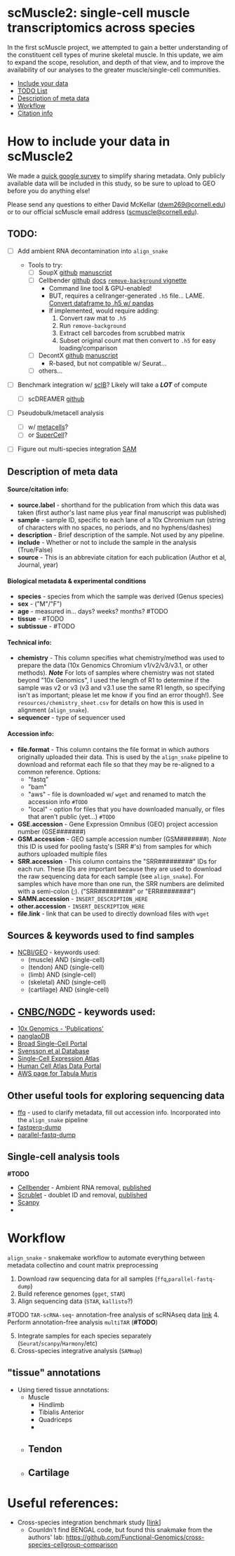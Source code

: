 # **scMuscle2:** single-cell muscle transcriptomics across species
In the first scMuscle project, we attempted to gain a better understanding of the constituent cell types of murine skeletal muscle. In this update, we aim to expand the scope, resolution, and depth of that view, and to improve the availability of our analyses to the greater muscle/single-cell communities.

<!---toc start-->
  * [Include your data](#how-to-include-your-data-in-scMuscle2)
  * [TODO List](#todo)
  * [Description of meta data](#description-of-meta-data)
  * [Workflow](#workflow)
  * [Citation info](#citation-info)
<!---toc end-->

# How to include your data in scMuscle2
We made a [quick google survey](https://forms.gle/rm6R9hbTAtrpm8rcA) to simplify sharing metadata. Only publicly available data will be included in this study, so be sure to upload to GEO before you do anything else!

Please send any questions to either David McKellar (dwm269@cornell.edu) or to our official scMuscle email address (scmuscle@cornell.edu).

## **TODO:**
- [ ] Add ambient RNA decontamination into `align_snake`
  - Tools to try:
    - [ ] SoupX [github]() [manuscript]()
    - [ ] Cellbender [github](https://github.com/broadinstitute/CellBender) [docs](https://cellbender.readthedocs.io/en/latest/) [`remove-background` vignette](https://cellbender.readthedocs.io/en/latest/usage/index.html)
      - Command line tool & GPU-enabled!
      - BUT, requires a cellranger-generated `.h5` file... LAME. [Convert dataframe to .h5 w/ pandas](https://pandas.pydata.org/docs/reference/api/pandas.DataFrame.to_hdf.html)
      - If implemented, would require adding:
        1. Convert raw mat to `.h5`
        2. Run `remove-background`
        3. Extract cell barcodes from scrubbed matrix
        4. Subset original count mat then convert to `.h5` for easy loading/comparison
    - [ ] DecontX [github](https://github.com/campbio/celda/blob/master/vignettes/decontX.Rmd) [manuscript](https://genomebiology.biomedcentral.com/articles/10.1186/s13059-020-1950-6)
      - R-based, but not compatible w/ Seurat...
    - [ ] others...
- [ ] Benchmark integration w/ [scIB](https://github.com/theislab/scib)? Likely will take a ***LOT*** of compute
  - [ ] scDREAMER [github](https://github.com/Zafar-Lab/scDREAMER)
- [ ] Pseudobulk/metacell analysis
  - [ ] w/ [metacells](https://github.com/tanaylab/metacells)?
  - [ ] or [SuperCell](https://github.com/GfellerLab/SuperCell)?
- [ ] Figure out multi-species integration [SAM](https://github.com/atarashansky/self-assembling-manifold)


## Description of meta data
#### Source/citation info:
- **source.label** - shorthand for the publication from which this data was taken (first author's last name plus year final manuscript was published)
- **sample** - sample ID, specific to each lane of a 10x Chromium run (string of characters with no spaces, no periods, and no hyphens/dashes)
- **description** - Brief description of the sample. Not used by any pipeline.
- **include** - Whether or not to include the sample in the analysis (True/False)
- **source** - This is an abbreviate citation for each publication (Author et al, Journal, year)

#### Biological metadata & experimental conditions
- **species** - species from which the sample was derived (Genus species)
- **sex** - ("M"/"F")
- **age** - measured in... days? weeks? months? #TODO
- **tissue** - #TODO
- **subtissue** - #TODO

#### Technical info:
- **chemistry** - This column specifies what chemistry/method was used to prepare the data (10x Genomics Chromium v1/v2/v3/v3.1, or other methods). ***Note*** For lots of samples where chemistry was not stated beyond "10x Genomics", I used the length of R1 to determine if the sample was v2 or v3 (v3 and v3.1 use the same R1 length, so specifying isn't as important; please let me know if you find an error though!). See `resources/chemistry_sheet.csv` for details on how this is used in alignment (`align_snake`).
- **sequencer** - type of sequencer used

#### Accession info:
- **file.format** - This column contains the file format in which authors originally uploaded their data. This is used by the `align_snake` pipeline to download and reformat each file so that they may be re-aligned to a common reference. Options:
  - "fastq"
  - "bam"
  - "aws" - file is downloaded w/ `wget` and renamed to match the accession info `#TODO`
  - "local" - option for files that you have downloaded manually, or files that aren't public (yet...) `#TODO`
- **GSE.accession** - Gene Expression Omnibus (GEO) project accession number (GSE#######)
- **GSM.accession** - GEO sample accession number (GSM#######). *Note* this ID is used for pooling fastq's (SRR #'s) from samples for which authors uploaded multiple files
- **SRR.accession** - This column contains the "SRR#########" IDs for each run. These IDs are important because they are used to download the raw sequencing data for each sample (see `align_snake`). For samples which have more than one run, the SRR numbers are delimited with a semi-colon (;). ("SRR#########" or "ERR########")
- **SAMN.accession** - `INSERT_DESCRIPTION_HERE`
- **other.accession** - `INSERT_DESCRIPTION_HERE`
- **file.link** - link that can be used to directly download files with `wget`


## Sources & keywords used to find samples
- [NCBI/GEO](https://www.ncbi.nlm.nih.gov/geo/) - keywords used:
  - (muscle) AND (single-cell)
  - (tendon) AND (single-cell)
  - (limb) AND (single-cell)
  - (skeletal) AND (single-cell)
  - (cartilage) AND (single-cell)
- [CNBC/NGDC](https://ngdc.cncb.ac.cn/) - keywords used:
  -
- [10x Genomics - 'Publications'](https://www.10xgenomics.com/resources/publications)
- [panglaoDB](https://panglaodb.se/)
- [Broad Single-Cell Portal](https://singlecell.broadinstitute.org/single_cell)
- [Svensson et al Database](http://www.nxn.se/single-cell-studies/gui)
- [Single-Cell Expression Atlas](https://www.ebi.ac.uk/gxa/sc/home)
- [Human Cell Atlas Data Portal](https://data.humancellatlas.org/explore/projects)
- [AWS page for Tabula Muris](https://s3.console.aws.amazon.com/s3/buckets/czb-tabula-muris-senis?region=us-west-2&prefix=10x/FASTQs/&showversions=false)

## Other useful tools for exploring sequencing data
- [ffq](https://github.com/pachterlab/ffq) - used to clarify metadata, fill out accession info. Incorporated into the `align_snake` pipeline
- [fastqerq-dump](https://github.com/ncbi/sra-tools/wiki/HowTo:-fasterq-dump)
- [parallel-fastq-dump](https://github.com/rvalieris/parallel-fastq-dump)

## Single-cell analysis tools
**#TODO**
- [Cellbender](https://github.com/broadinstitute/CellBender) - Ambient RNA removal, [published](https://doi.org/10.1101/791699)
- [Scrublet](https://github.com/swolock/scrublet) - doublet ID and removal, [published](https://www.sciencedirect.com/science/article/pii/S2405471218304745)
- [Scanpy](TODO)
-

# **Workflow**
`align_snake` - snakemake workflow to automate everything between metadata collectino and count matrix preprocessing
1. Download raw sequencing data for all samples (`ffq`,`parallel-fastq-dump`)
2. Build reference genomes (`gget`, `STAR`)
3. Align sequencing data (`STAR`, `kallisto`?)  

#TODO
`TAR-scRNA-seq`- annotation-free analysis of scRNAseq data [link](https://github.com/fw262/TAR-scRNA-seq)
4. Perform annotation-free analysis `multiTAR` (**#TODO**)


5. Integrate samples for each species separately (`Seurat`/`scanpy`/`Harmony`/etc)
6. Cross-species integrative analysis (`SAMmap`)

## "tissue" annotations
- Using tiered tissue annotations:
  - Muscle
    - Hindlimb
    - Tibialis Anterior
    - Quadriceps
    -
  - Tendon
    -
  - Cartilage
    -

# Useful references:
- Cross-species integration benchmark study [[link](https://www.biorxiv.org/content/10.1101/2022.09.27.509674v1)]
  - Counldn't find BENGAL code, but found this snakmake from the authors' lab: https://github.com/Functional-Genomics/cross-species-cellgroup-comparison
